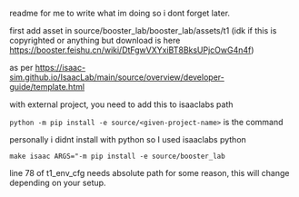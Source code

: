 readme for me to write what im doing so i dont forget later.

first add asset in source/booster_lab/booster_lab/assets/t1 (idk if this is copyrighted or anything but download is here https://booster.feishu.cn/wiki/DtFgwVXYxiBT8BksUPjcOwG4n4f)

as per https://isaac-sim.github.io/IsaacLab/main/source/overview/developer-guide/template.html

with external project, you need to add this to isaaclabs path

```python -m pip install -e source/<given-project-name>``` is the command

personally i didnt install with python so I used isaaclabs python

```make isaac ARGS="-m pip install -e source/booster_lab```

line 78 of t1_env_cfg needs absolute path for some reason, this will change depending on your setup.
